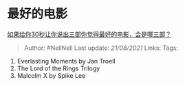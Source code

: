 # 最好的电影
[如果给你30秒让你说出三部你觉得最好的电影，会是哪三部？](https://www.zhihu.com/question/369042910/answer/1275897806)

> Author: #NellNell 
> Last update: *21/08/2021* 
> Links:
> Tags: 

1.  Everlasting Moments by Jan Troell
2.  The Lord of the Rings Trilogy
3.  Malcolm X by Spike Lee